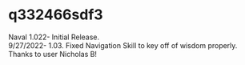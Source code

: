 # q332466sdf3
Naval
1.022- Initial Release.   
9/27/2022- 1.03.  Fixed Navigation Skill to key off of wisdom properly. Thanks to user Nicholas B!
